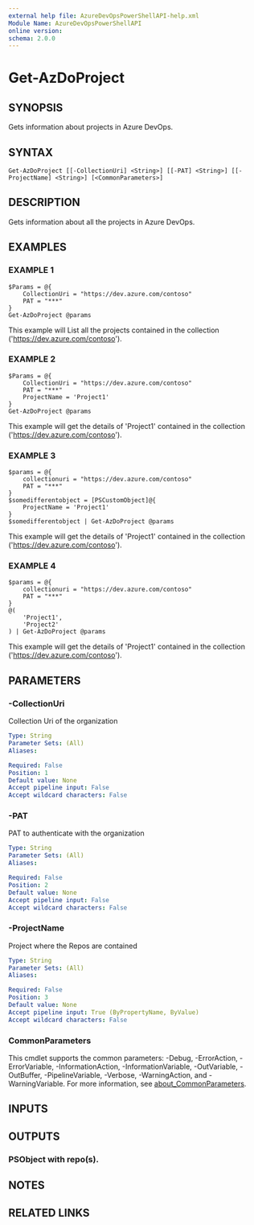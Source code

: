 ```yaml
---
external help file: AzureDevOpsPowerShellAPI-help.xml
Module Name: AzureDevOpsPowerShellAPI
online version:
schema: 2.0.0
---
```


# Get-AzDoProject

## SYNOPSIS
Gets information about projects in Azure DevOps.

## SYNTAX

```
Get-AzDoProject [[-CollectionUri] <String>] [[-PAT] <String>] [[-ProjectName] <String>] [<CommonParameters>]
```

## DESCRIPTION
Gets information about all the projects in Azure DevOps.

## EXAMPLES

### EXAMPLE 1
```
$Params = @{
    CollectionUri = "https://dev.azure.com/contoso"
    PAT = "***"
}
Get-AzDoProject @params
```

This example will List all the projects contained in the collection ('https://dev.azure.com/contoso').

### EXAMPLE 2
```
$Params = @{
    CollectionUri = "https://dev.azure.com/contoso"
    PAT = "***"
    ProjectName = 'Project1'
}
Get-AzDoProject @params
```

This example will get the details of 'Project1' contained in the collection ('https://dev.azure.com/contoso').

### EXAMPLE 3
```
$params = @{
    collectionuri = "https://dev.azure.com/contoso"
    PAT = "***"
}
$somedifferentobject = [PSCustomObject]@{
    ProjectName = 'Project1'
}
$somedifferentobject | Get-AzDoProject @params
```

This example will get the details of 'Project1' contained in the collection ('https://dev.azure.com/contoso').

### EXAMPLE 4
```
$params = @{
    collectionuri = "https://dev.azure.com/contoso"
    PAT = "***"
}
@(
    'Project1',
    'Project2'
) | Get-AzDoProject @params
```

This example will get the details of 'Project1' contained in the collection ('https://dev.azure.com/contoso').

## PARAMETERS

### -CollectionUri
Collection Uri of the organization

```yaml
Type: String
Parameter Sets: (All)
Aliases:

Required: False
Position: 1
Default value: None
Accept pipeline input: False
Accept wildcard characters: False
```

### -PAT
PAT to authenticate with the organization

```yaml
Type: String
Parameter Sets: (All)
Aliases:

Required: False
Position: 2
Default value: None
Accept pipeline input: False
Accept wildcard characters: False
```

### -ProjectName
Project where the Repos are contained

```yaml
Type: String
Parameter Sets: (All)
Aliases:

Required: False
Position: 3
Default value: None
Accept pipeline input: True (ByPropertyName, ByValue)
Accept wildcard characters: False
```

### CommonParameters
This cmdlet supports the common parameters: -Debug, -ErrorAction, -ErrorVariable, -InformationAction, -InformationVariable, -OutVariable, -OutBuffer, -PipelineVariable, -Verbose, -WarningAction, and -WarningVariable. For more information, see [about_CommonParameters](http://go.microsoft.com/fwlink/?LinkID=113216).

## INPUTS

## OUTPUTS

### PSObject with repo(s).
## NOTES

## RELATED LINKS
